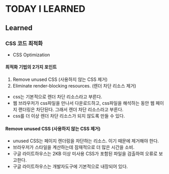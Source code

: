 # TODAY I LEARNED

## Learned

### CSS 코드 최적화

- CSS Optimization

#### 최적화 기법의 2가지 포인트

1. Remove unused CSS (사용하지 않는 CSS 제거)
2. Eliminate render-blocking resources. (렌더 차단 리소스 제거)

- css는 기본적으로 렌더 차단 리소스라고 부른다.
- 웹 브라우저가 css파일을 만나서 다운로드하고, css파일을 해석하는 동안 웹 페이지 랜더링은 차단된다. 그래서 렌더 차단 리소스라고 부른다.
- css를 더 이상 렌더 차단 리소스가 되지 않도록 만들 수 있다.

#### Remove unused CSS (사용하지 않는 CSS 제거)

- unused CSS는 페이지 렌더링을 차단하는 리소스. 이기 때문에 제거해야 한다.
- 브라우저가 스타일을 계산하는데 잠재적으로 더 많은 시간을 소비.
- 구글 라이트하우스는 2KB 이상 미사용 CSS가 포함된 파일을 검출하여 오류로 보고한다.
- 구글 라이트하우스는 개발자도구에 기본적으로 내장되어 있다.

